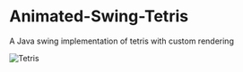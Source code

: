 # Animated-Swing-Tetris
A Java swing implementation of tetris with custom rendering

![Tetris](images/demo.gif)
